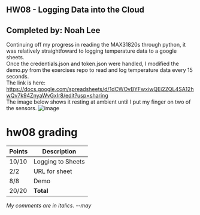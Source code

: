 ## HW08 - Logging Data into the Cloud
## Completed by: Noah Lee
Continuing off my progress in reading the MAX31820s through python, it was relatively straightfoward to logging temperature data to a google sheets. \
Once the credentials.json and token.json were handled, I modified the demo.py from the exercises repo to read and log temperature data every 15 seconds. \
The link is here: https://docs.google.com/spreadsheets/d/1dCWOvBYFwxiwQEi2ZQL4SA12hwQv7k94ZnyaWvGxIr8/edit?usp=sharing \
The image below shows it resting at ambient until I put my finger on two of the sensors.
![image](https://github.com/Navelwriter/ECE434-leeni/assets/77686570/f2fbe16a-eb1e-4981-bfb0-d68fb9c249da)

# hw08 grading

| Points      | Description |
| ----------- | ----------- |
| 10/10       | Logging to Sheets
|  2/2        | URL for sheet
|  8/8        | Demo
| 20/20 | **Total**

*My comments are in italics. --may*
